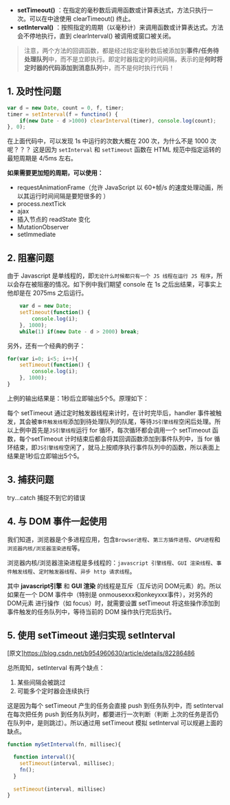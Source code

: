 - **setTimeout()** ：在指定的毫秒数后调用函数或计算表达式，方法只执行一次。可以在中途使用 clearTimeout() 终止。
- **setInterval()** ：按照指定的周期（以毫秒计）来调用函数或计算表达式。方法会不停地执行，直到 clearInterval() 被调用或窗口被关闭。

>注意，两个方法的回调函数，都是经过指定毫秒数后被添加到**事件/任务待处理队列**中，而不是立即执行。即定时器指定的时间间隔，表示的是**何时将定时器的代码添加到消息队列**中，而不是何时执行代码！

## 1. 及时性问题

```javascript
var d = new Date, count	= 0, f, timer;
timer = setInterval(f = functino() {
	if(new Date - d >1000) clearInterval(timer), console.log(count);
}, 0);
```
在上面代码中，可以发现 1s 中运行的次数大概在 200 次，为什么不是 1000 次呢？？？
这是因为 `setInterval` 和 `setTimeout`	函数在 HTML 规范中指定运转的最短周期是 4/5ms 左右。

**如果需要更加短的周期，可以使用：**
- requestAnimationFrame（允许	JavaScript 以 60+帧/s	的速度处理动画，所以其运行时间间隔是要短很多的 ）
- process.nextTick
- ajax
- 插入节点的 readState 变化
- MutationObserver
- setImmediate

## 2. 阻塞问题

由于 Javascript 是单线程的，即`无论什么时候都只有一个 JS 线程在运行 JS 程序`，所以会存在被阻塞的情况。如下例中我们期望 console 在 1s 之后出结果，可事实上他却是在 2075ms 之后运行。

```javascript
	var d = new Date;
    setTimeout(function() {
        console.log(i);
    }, 1000);
    while(1) if(new Date - d > 2000) break;
```

另外，还有一个经典的例子：

```javascript
for(var i=0; i<5; i++){
    setTimeout(function() {
        console.log(i);
    }, 1000);
}
```
上例的输出结果是：1秒后立即输出5个5。原理如下：

每个 setTimeout 通过定时触发器线程来计时，在计时完毕后，handler 事件被触发，其会被`事件触发线程`添加到待处理队列的队尾，等待`JS引擎线程`空闲后处理。所以上例中首先是`JS引擎线程`运行 for 循环，每次循环都会调用一个 setTimeout 函数，每个setTimeout 计时结束后都会将其回调函数添加到事件队列中，当 for 循环结束，即`JS引擎线程`空闲了，就马上按顺序执行事件队列中的函数，所以表面上结果是1秒后立即输出5个5。

## 3. 捕获问题

try...catch 捕捉不到它的错误


## 4. 与 DOM 事件一起使用

我们知道，浏览器是个多进程应用，包含`Browser进程`、`第三方插件进程`、`GPU进程`和`浏览器内核/浏览器渲染进程`等。

浏览器内核/浏览器渲染进程是多线程的：`javascript 引擎线程`、`GUI 渲染线程`、`事件触发线程`、`定时触发器线程`、`异步 http 请求线程`。

其中 **javascript引擎** 和 **GUI 渲染** 的线程是互斥（互斥访问 DOM元素）的。所以如果在一个 DOM 事件中（特别是 onmousexxx和onkeyxxx事件），对另外的 DOM元素 进行操作（如 focus）时，就需要设置 setTimeout 将这些操作添加到事件触发的任务队列中，等待当前的 DOM 操作执行完后执行。

## 5. 使用 setTimeout 递归实现 setInterval

[原文]https://blog.csdn.net/b954960630/article/details/82286486

总所周知，setInterval 有两个缺点：
1. 某些间隔会被跳过
2. 可能多个定时器会连续执行

这是因为每个 setTimeout 产生的任务会直接 push 到任务队列中，而 setInterval 在每次把任务 push 到任务队列时，都要进行一次判断（判断 上次的任务是否仍在队列中，是则跳过）。所以通过用 setTimeout 模拟 setInterval 可以规避上面的缺点。

```javascript
function mySetInterval(fn, millisec){

  function interval(){
    setTimeout(interval, millisec);
    fn();
  }
  
  setTimeout(interval, millisec)
}
```
